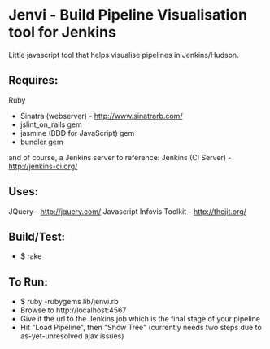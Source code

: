 Jenvi - Build Pipeline Visualisation tool for Jenkins
=====================================================

Little javascript tool that helps visualise pipelines in Jenkins/Hudson.

Requires:
---------
Ruby
- Sinatra (webserver) - http://www.sinatrarb.com/
- jslint_on_rails gem
- jasmine (BDD for JavaScript) gem
- bundler gem

and of course, a Jenkins server to reference:
Jenkins (CI Server) - http://jenkins-ci.org/

Uses:
-----
JQuery - http://jquery.com/
Javascript Infovis Toolkit - http://thejit.org/

Build/Test:
-----------
- $ rake

To Run:
-------
- $ ruby -rubygems lib/jenvi.rb
- Browse to http://localhost:4567
- Give it the url to the Jenkins job which is the final stage of your pipeline
- Hit "Load Pipeline", then "Show Tree" (currently needs two steps due to as-yet-unresolved ajax issues)
